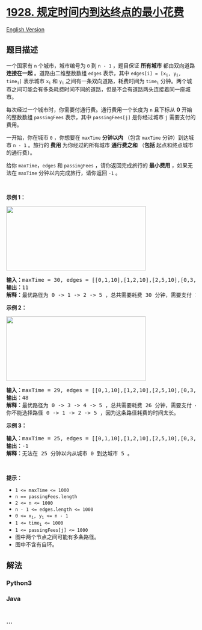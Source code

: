 # [1928. 规定时间内到达终点的最小花费](https://leetcode.cn/problems/minimum-cost-to-reach-destination-in-time)

[English Version](/solution/1900-1999/1928.Minimum%20Cost%20to%20Reach%20Destination%20in%20Time/README_EN.md)

## 题目描述

<!-- 这里写题目描述 -->

<p>一个国家有 <code>n</code> 个城市，城市编号为 <code>0</code> 到 <code>n - 1</code> ，题目保证 <strong>所有城市</strong> 都由双向道路 <b>连接在一起</b> 。道路由二维整数数组 <code>edges</code> 表示，其中 <code>edges[i] = [x<sub>i</sub>, y<sub>i</sub>, time<sub>i</sub>]</code> 表示城市 <code>x<sub>i</sub></code> 和 <code>y<sub>i</sub></code> 之间有一条双向道路，耗费时间为 <code>time<sub>i</sub></code> 分钟。两个城市之间可能会有多条耗费时间不同的道路，但是不会有道路两头连接着同一座城市。</p>

<p>每次经过一个城市时，你需要付通行费。通行费用一个长度为 <code>n</code> 且下标从 <strong>0</strong> 开始的整数数组 <code>passingFees</code> 表示，其中 <code>passingFees[j]</code> 是你经过城市 <code>j</code> 需要支付的费用。</p>

<p>一开始，你在城市 <code>0</code> ，你想要在 <code>maxTime</code> <strong>分钟以内</strong> （包含 <code>maxTime</code> 分钟）到达城市 <code>n - 1</code> 。旅行的 <strong>费用</strong> 为你经过的所有城市 <strong>通行费之和</strong> （<strong>包括</strong> 起点和终点城市的通行费）。</p>

<p>给你 <code>maxTime</code>，<code>edges</code> 和 <code>passingFees</code> ，请你返回完成旅行的 <strong>最小费用</strong> ，如果无法在 <code>maxTime</code> 分钟以内完成旅行，请你返回 <code>-1</code> 。</p>

<p> </p>

<p><strong>示例 1：</strong></p>

<p><img alt="" src="https://fastly.jsdelivr.net/gh/doocs/leetcode@main/solution/1900-1999/1928.Minimum%20Cost%20to%20Reach%20Destination%20in%20Time/images/leetgraph1-1.png" style="width: 371px; height: 171px;" /></p>

<pre>
<b>输入：</b>maxTime = 30, edges = [[0,1,10],[1,2,10],[2,5,10],[0,3,1],[3,4,10],[4,5,15]], passingFees = [5,1,2,20,20,3]
<b>输出：</b>11
<b>解释：</b>最优路径为 0 -> 1 -> 2 -> 5 ，总共需要耗费 30 分钟，需要支付 11 的通行费。
</pre>

<p><strong>示例 2：</strong></p>

<p><strong><img alt="" src="https://fastly.jsdelivr.net/gh/doocs/leetcode@main/solution/1900-1999/1928.Minimum%20Cost%20to%20Reach%20Destination%20in%20Time/images/copy-of-leetgraph1-1.png" style="width: 371px; height: 171px;" /></strong></p>

<pre>
<b>输入：</b>maxTime = 29, edges = [[0,1,10],[1,2,10],[2,5,10],[0,3,1],[3,4,10],[4,5,15]], passingFees = [5,1,2,20,20,3]
<b>输出：</b>48
<b>解释：</b>最优路径为 0 -> 3 -> 4 -> 5 ，总共需要耗费 26 分钟，需要支付 48 的通行费。
你不能选择路径 0 -> 1 -> 2 -> 5 ，因为这条路径耗费的时间太长。
</pre>

<p><strong>示例 3：</strong></p>

<pre>
<b>输入：</b>maxTime = 25, edges = [[0,1,10],[1,2,10],[2,5,10],[0,3,1],[3,4,10],[4,5,15]], passingFees = [5,1,2,20,20,3]
<b>输出：</b>-1
<b>解释：</b>无法在 25 分钟以内从城市 0 到达城市 5 。
</pre>

<p> </p>

<p><strong>提示：</strong></p>

<ul>
	<li><code>1 <= maxTime <= 1000</code></li>
	<li><code>n == passingFees.length</code></li>
	<li><code>2 <= n <= 1000</code></li>
	<li><code>n - 1 <= edges.length <= 1000</code></li>
	<li><code>0 <= x<sub>i</sub>, y<sub>i</sub> <= n - 1</code></li>
	<li><code>1 <= time<sub>i</sub> <= 1000</code></li>
	<li><code>1 <= passingFees[j] <= 1000</code> </li>
	<li>图中两个节点之间可能有多条路径。</li>
	<li>图中不含有自环。</li>
</ul>

## 解法

<!-- 这里可写通用的实现逻辑 -->

<!-- tabs:start -->

### **Python3**

<!-- 这里可写当前语言的特殊实现逻辑 -->



### **Java**

<!-- 这里可写当前语言的特殊实现逻辑 -->

```java

```

### **...**

```

```


